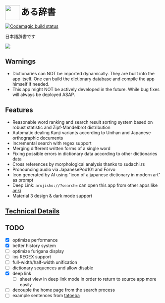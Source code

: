 <h1><img align="left" src="icon.png" width="48px">ある辞書</h1>

[![Codemagic build status](https://api.codemagic.io/apps/62d0c7c9b2128b2e5dbb1002/default-workflow/status_badge.svg)](https://codemagic.io/apps/62d0c7c9b2128b2e5dbb1002/default-workflow/latest_build)

日本語辞書です

<img src="example.gif">

## Warnings
- Dictionaries can NOT be imported dynamically. They are built into the app itself. One can build the dictionary database and compile the app himself if needed.
- This app might NOT be actively developed in the future. While bug fixes will always be deployed ASAP. 

## Features
- Reasonable word ranking and search result sorting system based on robust statistic and Zipf-Mandelbrot distribution
- Automatic dealing Kanji variants according to Unihan and Japanese orthographic documents
- Incremental search with regex support
- Merging different written forms of a single word
- Fixing possible errors in dictionary data according to other dictionaries data
- Cross references by morphological analysis thanks to sudachi.rs
- Pronouncing audio via JapanesePod101 and Forvo
- Icon generated by AI using "icon of a japanese dictionary in modern art" as prompt
- Deep Link: `arujisho://?search=` can open this app from other apps like [anki](https://github.com/ankidroid/Anki-Android/)
- Material 3 design & dark mode support

## [Technical Details](docs/technical-details.md)

## TODO
- [x] optimize performance
- [x] better history system
- [ ] optimize furigana display
- [ ] ios REGEX support
- [ ] full-width/half-width unification
- [ ] dictionary sequences and allow disable
- [x] deep link
  - [ ] sheet view in deep link mode in order to return to source app more easily
- [ ] decouple the home page from the search process
- [ ] example sentences from [tatoeba](https://tatoeba.org/)